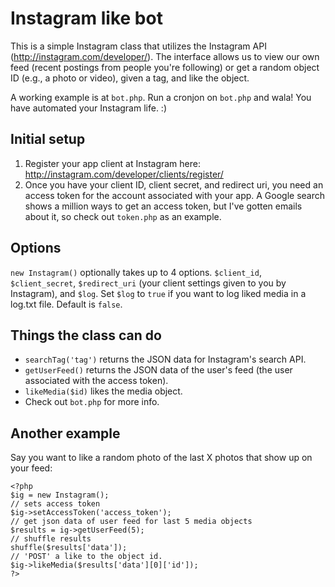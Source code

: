 Instagram like bot
===============
This is a simple Instagram class that utilizes the Instagram API (http://instagram.com/developer/). The interface allows us to view our own feed (recent postings from people you're following) or get a random object ID (e.g., a photo or video), given a tag, and like the object.

A working example is at `bot.php`. Run a cronjon on `bot.php` and wala! You have automated your Instagram life. :)

## Initial setup
1. Register your app client at Instagram here: http://instagram.com/developer/clients/register/
2. Once you have your client ID, client secret, and redirect uri, you need an access token for the account associated with your app. A Google search shows a million ways to get an access token, but I've gotten emails about it, so check out `token.php` as an example.

## Options
`new Instagram()` optionally takes up to 4 options. `$client_id`, `$client_secret`, `$redirect_uri` (your client settings given to you by Instagram), and `$log`. Set `$log` to `true` if you want to log liked media in a log.txt file. Default is `false`.
## Things the class can do
* `searchTag('tag')` returns the JSON data for Instagram's search API.
* `getUserFeed()` returns the JSON data of the user's feed (the user associated with the access token).
* `likeMedia($id)` likes the media object.
* Check out `bot.php` for more info.

## Another example
Say you want to like a random photo of the last X photos that show up on your feed:
```
<?php
$ig = new Instagram();
// sets access token
$ig->setAccessToken('access_token');
// get json data of user feed for last 5 media objects
$results = ig->getUserFeed(5);
// shuffle results
shuffle($results['data']);
// 'POST' a like to the object id.
$ig->likeMedia($results['data'][0]['id']);
?>

```
